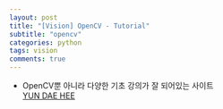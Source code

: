 ```yaml
---
layout: post
title: "[Vision] OpenCV - Tutorial"
subtitle: "opencv"
categories: python
tags: vision
comments: true
---
```


* OpenCV뿐 아니라 다양한 기초 강의가 잘 되어있는 사이트 <br>
[YUN DAE HEE](https://076923.github.io/posts/#Python)